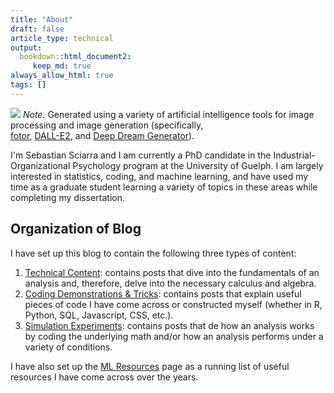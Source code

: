 ```yaml
---
title: "About"
draft: false
article_type: technical
output:
  bookdown::html_document2:
     keep_md: true
always_allow_html: true
tags: []
---   
```



<div class= "figure"> <caption class = "figTop">   </caption> <img src=images/about_picture.jpg> <span class="figNote"><em>Note. </em>Generated using a variety of artificial intelligence tools for image processing and image generation (specifically, <br>
<a href="https://www.fotor.com">fotor</a>, <a href="https://openai.com/dall-e-2/">DALL-E2</a>, and <a href="https://deepdreamgenerator.com">Deep Dream Generator</a>).</span> </div>   


I'm Sebastian Sciarra and I am currently a PhD candidate in the Industrial-Organizational Psychology program at the University of Guelph. I am largely interested in statistics, coding, and machine learning, and have used my time as a graduate student learning a variety of topics in these areas while completing my dissertation. 


## Organization of Blog

I have set up this blog to contain the following three types of content: 

1) <a href="/technical_content">Technical Content</a>: contains posts that dive into the fundamentals of an analysis and, therefore, delve into the necessary calculus and algebra.
2) <a href="/coding_tricks">Coding Demonstrations & Tricks</a>: contains posts that explain useful pieces of code I have come across or constructed myself (whether in R, Python, SQL, Javascript, CSS, etc.). 
3) <a href="/simulation_exps">Simulation Experiments</a>: contains posts that de how an analysis works by coding the underlying math and/or how an analysis performs under a variety of conditions. 

I have also set up the <a href="/mlresources">ML Resources</a> page as a running list of useful resources I have come across over the years. 


